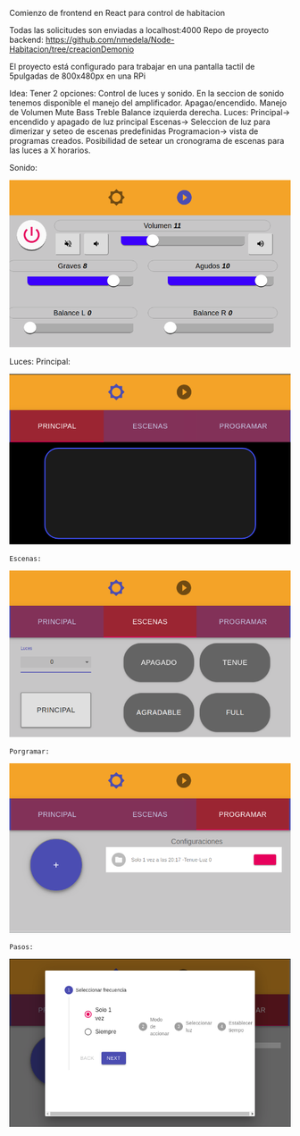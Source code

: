 Comienzo de frontend en React para control de habitacion

Todas las solicitudes son enviadas a localhost:4000
Repo de proyecto backend:
https://github.com/nmedela/Node-Habitacion/tree/creacionDemonio

El proyecto está configurado para trabajar en una pantalla tactil de 5pulgadas de 800x480px en una RPi

Idea:
Tener 2 opciones: Control de luces y sonido.
En la seccion de sonido tenemos disponible el manejo del amplificador.
Apagao/encendido. Manejo de Volumen Mute Bass Treble Balance izquierda derecha.
Luces:
Principal-> encendido y apagado de luz principal
Escenas-> Seleccion de luz para dimerizar y seteo de escenas predefinidas
Programacion-> vista de programas creados. Posibilidad de setear un cronograma de escenas para las luces a X horarios.

Sonido:

![alt text](Images/screen_sound.png)

Luces:
    Principal:

![alt text](Images/screen_primary.png)

    Escenas:

![alt text](Images/screen_scenes.png)

    Porgramar:

![alt text](Images/screen_program.png)

    Pasos:
![alt text](Images/screen_stepper.png)

